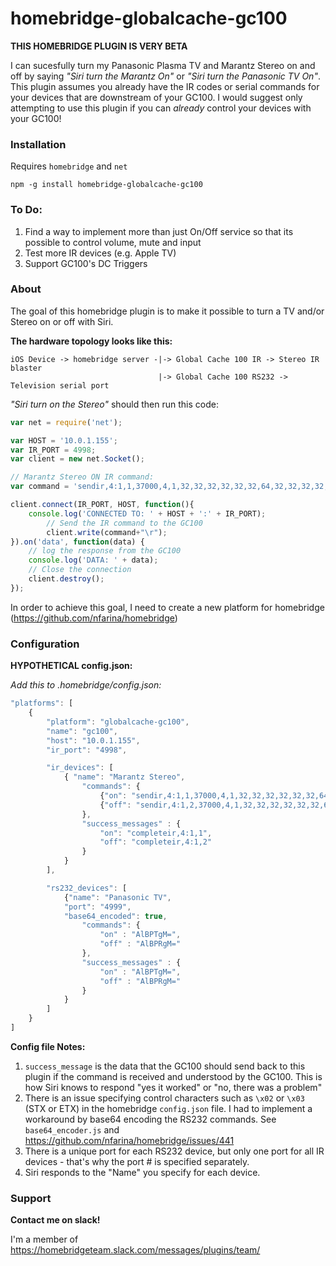 # homebridge-globalcache-gc100
**THIS HOMEBRIDGE PLUGIN IS VERY BETA**

I can sucesfully turn my Panasonic Plasma TV and Marantz Stereo on and off by saying _"Siri turn the Marantz On"_ or _"Siri turn the Panasonic TV On"_. This plugin assumes you already have the IR codes or serial commands for your devices that are downstream of your GC100. I would suggest only attempting to use this plugin if you can _already_ control your devices with your GC100!

### Installation ###

Requires `homebridge` and `net`

```
npm -g install homebridge-globalcache-gc100
```

### To Do: ###

  1. Find a way to implement more than just On/Off service so that its possible to control volume, mute and input
  2. Test more IR devices (e.g. Apple TV)
  3. Support GC100's DC Triggers


### About ###

The goal of this homebridge plugin is to make it possible to turn a TV and/or Stereo on or off with Siri.

**The hardware topology looks like this:**

    iOS Device -> homebridge server -|-> Global Cache 100 IR -> Stereo IR blaster
                                     |-> Global Cache 100 RS232 -> Television serial port


_"Siri turn on the Stereo"_ should then run this code:

```javascript
var net = require('net');

var HOST = '10.0.1.155';
var IR_PORT = 4998;
var client = new net.Socket();

// Marantz Stereo ON IR command:
var command = 'sendir,4:1,1,37000,4,1,32,32,32,32,32,32,64,32,32,32,32,32,32,161,32,32,32,64,32,32,64,32,32,32,32,32,32,32,32,32,32,32,32,64,32,2731,32,32,32,32,32,32,64,32,32,32,32,32,32,161,32,32,32,64,32,32,64,32,32,32,32,32,32,32,32,32,32,32,32,64,32,1200';

client.connect(IR_PORT, HOST, function(){
	console.log('CONNECTED TO: ' + HOST + ':' + IR_PORT);
		// Send the IR command to the GC100
		client.write(command+"\r");
}).on('data', function(data) {
	// log the response from the GC100
	console.log('DATA: ' + data);
	// Close the connection
	client.destroy();
});
```

In order to achieve this goal, I need to create a new platform for homebridge (https://github.com/nfarina/homebridge)


### Configuration ###

**HYPOTHETICAL config.json:**

_Add this to .homebridge/config.json:_


```javascript
"platforms": [
	{
		"platform": "globalcache-gc100",
		"name": "gc100",
		"host": "10.0.1.155",
		"ir_port": "4998",

		"ir_devices": [
			{ "name": "Marantz Stereo",
				"commands": {
					{"on": "sendir,4:1,1,37000,4,1,32,32,32,32,32,32,64,32,32,32,32,32,32,161,32,32,32,64,32,32,64,32,32,32,32,32,32,32,32,32,32,32,32,64,32,2731,32,32,32,32,32,32,64,32,32,32,32,32,32,161,32,32,32,64,32,32,64,32,32,32,32,32,32,32,32,32,32,32,32,64,32,1200"},
					{"off": "sendir,4:1,2,37000,4,1,32,32,32,32,32,32,64,32,32,32,32,32,32,161,32,32,32,64,32,32,64,32,32,32,32,32,32,32,32,32,32,64,64,2731,32,32,32,32,32,32,64,32,32,32,32,32,32,161,32,32,32,64,32,32,64,32,32,32,32,32,32,32,32,32,32,64,64,1200"}
				},
				"success_messages" : {
					"on": "completeir,4:1,1",
					"off": "completeir,4:1,2"
				}
			}
		],

		"rs232_devices": [
			{"name": "Panasonic TV",
			"port": "4999",
			"base64_encoded": true,
				"commands": {
					"on" : "AlBPTgM=",
					"off" : "AlBPRgM="
				},
				"success_messages" : {
					"on" : "AlBPTgM=",
					"off" : "AlBPRgM="
				}
			}
		]
	}
]
```

**Config file Notes:**

  1. `success_message` is the data that the GC100 should send back to this plugin if the command is received and understood by the GC100. This is how Siri knows to respond "yes it worked" or "no, there was a problem"
  2. There is an issue specifying control characters such as `\x02` or `\x03` (STX or ETX) in the homebridge `config.json` file. I had to implement a workaround by base64 encoding the RS232 commands. See `base64_encoder.js` and https://github.com/nfarina/homebridge/issues/441
  3. There is a unique port for each RS232 device, but only one port for all IR devices - that's why the port # is specified separately.
  4. Siri responds to the "Name" you specify for each device.


### Support ###

**Contact me on slack!**

I'm a member of https://homebridgeteam.slack.com/messages/plugins/team/
